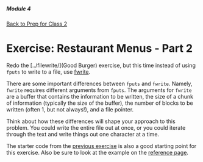 ##### Module 4
[Back to Prep for Class 2](../../class2-prep#files-hex)
# Exercise: Restaurant Menus - Part 2

Redo the [../filewrite/](Good Burger) exercise, but this time instead of using `fputs` to write to a file, use [fwrite](https://reference.cs50.net/stdio.h/fwrite).

There are some important differences between `fputs` and `fwrite`. Namely, `fwrite` requires different arguments from `fputs`. The arguments for `fwrite` are a buffer that contains the information to be written, the size of a chunk of information (typically the size of the buffer), the number of blocks to be written (often 1, but not always!), and a file pointer.

Think about how these differences will shape your approach to this problem. You could write the entire file out at once, or you could iterate through the text and write things out one character at a time.

The starter code from the [previous exercise](../filewrite/) is also a good starting point for this exercise. Also be sure to look at the example on the [reference page](https://reference.cs50.net/stdio.h/fwrite).





